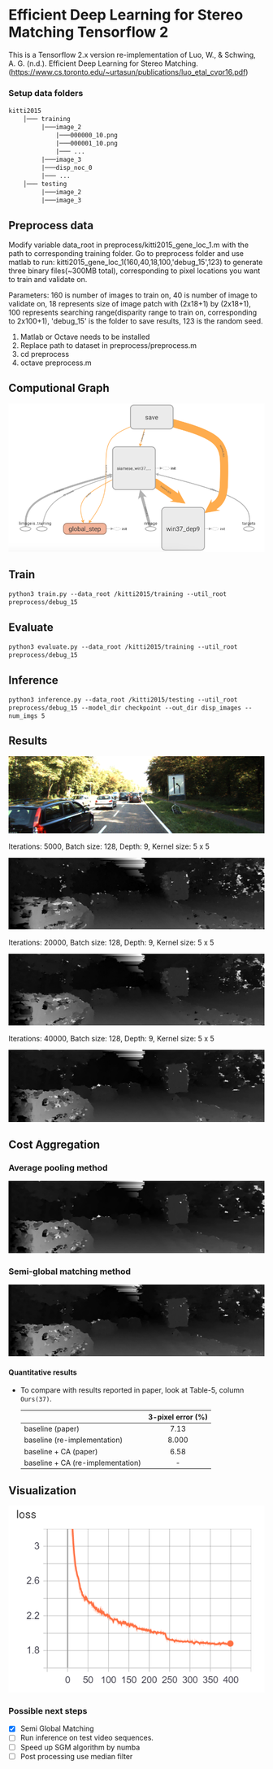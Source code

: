 # Efficient Deep Learning for Stereo Matching Tensorflow 2

This is a Tensorflow 2.x version re-implementation of Luo, W., & Schwing, A. G. (n.d.). Efficient Deep Learning for Stereo Matching.
(https://www.cs.toronto.edu/~urtasun/publications/luo_etal_cvpr16.pdf)

### Setup data folders

```
kitti2015
    │─── training
         |───image_2
             |───000000_10.png
             |───000001_10.png
             |─── ...
         |───image_3
         |───disp_noc_0
         |─── ...
    │─── testing
         |───image_2
         |───image_3
```

## Preprocess data

Modify variable data_root in preprocess/kitti2015_gene_loc_1.m with the path to corresponding training folder.
Go to preprocess folder and use matlab to run: kitti2015_gene_loc_1(160,40,18,100,'debug_15',123) to generate three binary files(~300MB total), corresponding to pixel locations you want to train and validate on.

Parameters: 160 is number of images to train on, 40 is number of image to validate on, 18 represents size of image patch with (2x18+1) by (2x18+1), 100 represents searching range(disparity range to train on, corresponding to 2x100+1), 'debug_15' is the folder to save results, 123 is the random seed.

1. Matlab or Octave needs to be installed
2. Replace path to dataset in preprocess/preprocess.m
3. cd preprocess
4. octave preprocess.m

## Computional Graph
![Computional Graph](results/graph.png)

## Train

    python3 train.py --data_root /kitti2015/training --util_root preprocess/debug_15

## Evaluate

    python3 evaluate.py --data_root /kitti2015/training --util_root preprocess/debug_15 

## Inference

    python3 inference.py --data_root /kitti2015/testing --util_root preprocess/debug_15 --model_dir checkpoint --out_dir disp_images --num_imgs 5


## Results
![Left image](disp_images/000161_10.png)

Iterations: 5000, Batch size: 128, Depth: 9, Kernel size: 5 x 5

![Predicted disparity](disp_images/step_5000/disp_map_000161_10_5000.png)

Iterations: 20000, Batch size: 128, Depth: 9, Kernel size: 5 x 5

![Predicted disparity](disp_images/step_20000/disp_map_000161_10_20000.png)

Iterations: 40000, Batch size: 128, Depth: 9, Kernel size: 5 x 5

![Predicted disparity](disp_images/step_40000/disp_map_000161_10.png)

## Cost Aggregation 

### Average pooling method

![Predicted disparity](disp_images/cost_aggregation/average_pooling/disp_map_000161_10.png)
### Semi-global matching method
![Predicted disparity](disp_images/cost_aggregation/sgm/semi.png)

#### Quantitative results

* To compare with results reported in paper, look at Table-5, column `Ours(37)`.


  |                                     | 3-pixel error (%)   |
  |-------------------------------------|:-------------------:|
  | baseline (paper)                    |     7.13            |
  | baseline (re-implementation)        |     8.000           |
  | baseline + CA (paper)               |     6.58            |
  | baseline + CA (re-implementation)   |     -               |

## Visualization 

![Loss](results/loss.png)

### Possible next steps

- [x] Semi Global Matching
- [ ] Run inference on test video sequences.
- [ ] Speed up SGM algorithm by numba
- [ ] Post processing use median filter
